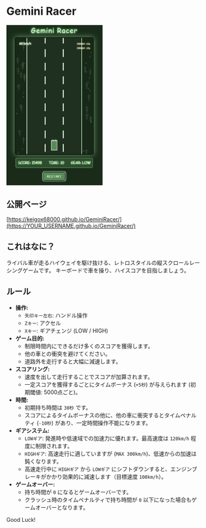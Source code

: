 # Gemini Racer
<img src="gr.gif" alt="Gemini Racer screenshot" width="250"> 

## 公開ページ
[https://keigox68000.github.io/GeminiRacer/](https://YOUR_USERNAME.github.io/GeminiRacer/) 

## これはなに？

ライバル車が走るハイウェイを駆け抜ける、レトロスタイルの縦スクロールレーシングゲームです。
キーボードで車を操り、ハイスコアを目指しましょう。

## ルール

- **操作:**
    - `矢印キー左右`: ハンドル操作
    - `Zキー`: アクセル
    - `Xキー`: ギアチェンジ (LOW / HIGH)
- **ゲーム目的:**
    - 制限時間内にできるだけ多くのスコアを獲得します。
    - 他の車との衝突を避けてください。
    - 道路外を走行すると大幅に減速します。
- **スコアリング:**
    - 速度を出して走行することでスコアが加算されます。
    - 一定スコアを獲得するごとにタイムボーナス (`+5秒`) が与えられます (初期閾値: 5000点ごと)。
- **時間:**
    - 初期持ち時間は `30秒` です。
    - スコアによるタイムボーナスの他に、他の車に衝突するとタイムペナルティ (`-10秒`) があり、一定時間操作不能になります。
- **ギアシステム:**
    - `LOWギア`: 発進時や低速域での加速力に優れます。最高速度は `120km/h` 程度に制限されます。
    - `HIGHギア`: 高速走行に適していますが (`MAX 300km/h`)、低速からの加速は鈍くなります。
    - 高速走行中に `HIGHギア` から `LOWギア` にシフトダウンすると、エンジンブレーキがかかり効果的に減速します（目標速度 `100km/h`）。
- **ゲームオーバー:**
    - 持ち時間が `0` になるとゲームオーバーです。
    - クラッシュ時のタイムペナルティで持ち時間が `0` 以下になった場合もゲームオーバーとなります。

Good Luck!